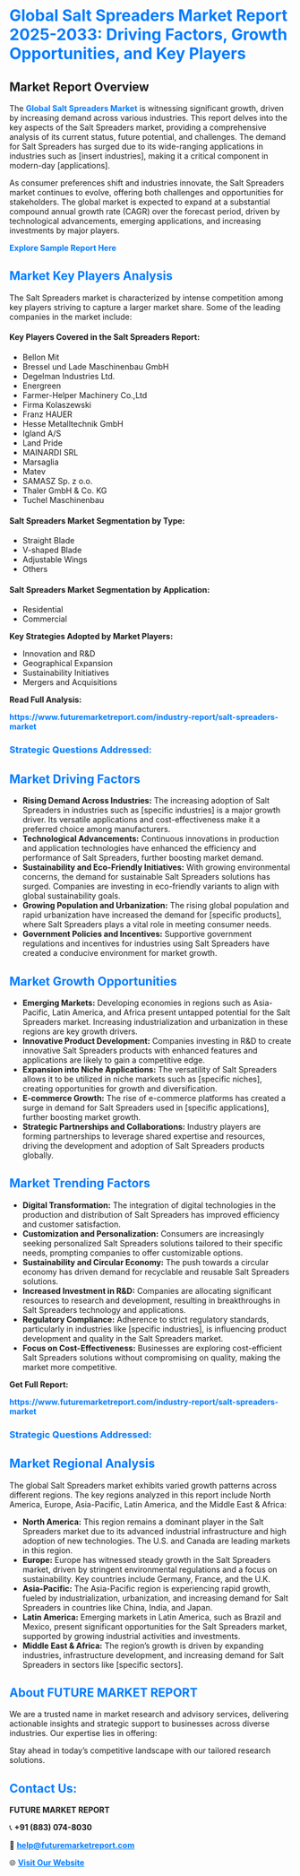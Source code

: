 <h1 style="color: #007BFF;">Global Salt Spreaders Market Report 2025-2033: Driving Factors, Growth Opportunities, and Key Players</h1>

<section id="overview">
<h2>Market Report Overview</h2>
<p>The <a href="https://www.futuremarketreport.com/industry-report/salt-spreaders-market" style="color: #007BFF; text-decoration: none;"><strong>Global Salt Spreaders Market</strong></a> is witnessing significant growth, driven by increasing demand across various industries. This report delves into the key aspects of the Salt Spreaders market, providing a comprehensive analysis of its current status, future potential, and challenges. The demand for Salt Spreaders has surged due to its wide-ranging applications in industries such as [insert industries], making it a critical component in modern-day [applications].</p>
<p>As consumer preferences shift and industries innovate, the Salt Spreaders market continues to evolve, offering both challenges and opportunities for stakeholders. The global market is expected to expand at a substantial compound annual growth rate (CAGR) over the forecast period, driven by technological advancements, emerging applications, and increasing investments by major players.</p>
</section>

<section id="overview">
<p><a href="https://www.futuremarketreport.com/request-sample/reportId=36035" style="color: #007BFF; text-decoration: none;"><strong>Explore Sample Report Here</strong></a></p>
</section>

<section id="key-players">
<h2 style="color: #007BFF;">Market Key Players Analysis</h2>
<p>The Salt Spreaders market is characterized by intense competition among key players striving to capture a larger market share. Some of the leading companies in the market include:</p>
<h4>Key Players Covered in the Salt Spreaders Report:</h4>
<ul><li>Bellon Mit</li><li>Bressel und Lade Maschinenbau GmbH</li><li>Degelman Industries Ltd.</li><li>Energreen</li><li>Farmer-Helper Machinery Co.,Ltd</li><li>Firma Kolaszewski</li><li>Franz HAUER</li><li>Hesse Metalltechnik GmbH</li><li>Igland A/S</li><li>Land Pride</li><li>MAINARDI SRL</li><li>Marsaglia</li><li>Matev</li><li>SAMASZ Sp. z o.o.</li><li>Thaler GmbH &amp; Co. KG</li><li>Tuchel Maschinenbau</li></ul>
<h4>Salt Spreaders Market Segmentation by Type:</h4>
<ul><li>Straight Blade</li><li>V-shaped Blade</li><li>Adjustable Wings</li><li>Others</li></ul>

<h4>Salt Spreaders Market Segmentation by Application:</h4>
<ul><li>Residential</li><li>Commercial</li></ul>
<p><strong>Key Strategies Adopted by Market Players:</strong></p>
<ul>
<li>Innovation and R&D</li>
<li>Geographical Expansion</li>
<li>Sustainability Initiatives</li>
<li>Mergers and Acquisitions</li>
</ul>
</section>

<section>
<p><strong>Read Full Analysis: </strong></p><a href="https://www.futuremarketreport.com/industry-report/salt-spreaders-market" style="color: #007BFF; text-decoration: none;"><strong>https://www.futuremarketreport.com/industry-report/salt-spreaders-market</strong></a>
<h3 style="color: #007BFF;">Strategic Questions Addressed:</h3>
</section>

<section id="driving-factors">
<h2 style="color: #007BFF;">Market Driving Factors</h2>
<ul>
<li><strong>Rising Demand Across Industries:</strong> The increasing adoption of Salt Spreaders in industries such as [specific industries] is a major growth driver. Its versatile applications and cost-effectiveness make it a preferred choice among manufacturers.</li>
<li><strong>Technological Advancements:</strong> Continuous innovations in production and application technologies have enhanced the efficiency and performance of Salt Spreaders, further boosting market demand.</li>
<li><strong>Sustainability and Eco-Friendly Initiatives:</strong> With growing environmental concerns, the demand for sustainable Salt Spreaders solutions has surged. Companies are investing in eco-friendly variants to align with global sustainability goals.</li>
<li><strong>Growing Population and Urbanization:</strong> The rising global population and rapid urbanization have increased the demand for [specific products], where Salt Spreaders plays a vital role in meeting consumer needs.</li>
<li><strong>Government Policies and Incentives:</strong> Supportive government regulations and incentives for industries using Salt Spreaders have created a conducive environment for market growth.</li>
</ul>
</section>

<section id="growth-opportunities">
<h2 style="color: #007BFF;">Market Growth Opportunities</h2>
<ul>
<li><strong>Emerging Markets:</strong> Developing economies in regions such as Asia-Pacific, Latin America, and Africa present untapped potential for the Salt Spreaders market. Increasing industrialization and urbanization in these regions are key growth drivers.</li>
<li><strong>Innovative Product Development:</strong> Companies investing in R&D to create innovative Salt Spreaders products with enhanced features and applications are likely to gain a competitive edge.</li>
<li><strong>Expansion into Niche Applications:</strong> The versatility of Salt Spreaders allows it to be utilized in niche markets such as [specific niches], creating opportunities for growth and diversification.</li>
<li><strong>E-commerce Growth:</strong> The rise of e-commerce platforms has created a surge in demand for Salt Spreaders used in [specific applications], further boosting market growth.</li>
<li><strong>Strategic Partnerships and Collaborations:</strong> Industry players are forming partnerships to leverage shared expertise and resources, driving the development and adoption of Salt Spreaders products globally.</li>
</ul>
</section>

<section id="trending-factors">
<h2 style="color: #007BFF;">Market Trending Factors</h2>
<ul>
<li><strong>Digital Transformation:</strong> The integration of digital technologies in the production and distribution of Salt Spreaders has improved efficiency and customer satisfaction.</li>
<li><strong>Customization and Personalization:</strong> Consumers are increasingly seeking personalized Salt Spreaders solutions tailored to their specific needs, prompting companies to offer customizable options.</li>
<li><strong>Sustainability and Circular Economy:</strong> The push towards a circular economy has driven demand for recyclable and reusable Salt Spreaders solutions.</li>
<li><strong>Increased Investment in R&D:</strong> Companies are allocating significant resources to research and development, resulting in breakthroughs in Salt Spreaders technology and applications.</li>
<li><strong>Regulatory Compliance:</strong> Adherence to strict regulatory standards, particularly in industries like [specific industries], is influencing product development and quality in the Salt Spreaders market.</li>
<li><strong>Focus on Cost-Effectiveness:</strong> Businesses are exploring cost-efficient Salt Spreaders solutions without compromising on quality, making the market more competitive.</li>
</ul>
</section>

<section>
<p><strong>Get Full Report: </strong></p><a href="https://www.futuremarketreport.com/industry-report/salt-spreaders-market" style="color: #007BFF; text-decoration: none;"><strong>https://www.futuremarketreport.com/industry-report/salt-spreaders-market</strong></a>
<h3 style="color: #007BFF;">Strategic Questions Addressed:</h3>
</section>


<section id="regional-analysis">
<h2 style="color: #007BFF;">Market Regional Analysis</h2>
<p>The global Salt Spreaders market exhibits varied growth patterns across different regions. The key regions analyzed in this report include North America, Europe, Asia-Pacific, Latin America, and the Middle East & Africa:</p>
<ul>
<li><strong>North America:</strong> This region remains a dominant player in the Salt Spreaders market due to its advanced industrial infrastructure and high adoption of new technologies. The U.S. and Canada are leading markets in this region.</li>
<li><strong>Europe:</strong> Europe has witnessed steady growth in the Salt Spreaders market, driven by stringent environmental regulations and a focus on sustainability. Key countries include Germany, France, and the U.K.</li>
<li><strong>Asia-Pacific:</strong> The Asia-Pacific region is experiencing rapid growth, fueled by industrialization, urbanization, and increasing demand for Salt Spreaders in countries like China, India, and Japan.</li>
<li><strong>Latin America:</strong> Emerging markets in Latin America, such as Brazil and Mexico, present significant opportunities for the Salt Spreaders market, supported by growing industrial activities and investments.</li>
<li><strong>Middle East & Africa:</strong> The region’s growth is driven by expanding industries, infrastructure development, and increasing demand for Salt Spreaders in sectors like [specific sectors].</li>
</ul>
</section>

<footer>
<h2 style="color: #007BFF;">About FUTURE MARKET REPORT</h2>
<p>We are a trusted name in market research and advisory services, delivering actionable insights and strategic support to businesses across diverse industries. Our expertise lies in offering:</p>

<p>Stay ahead in today’s competitive landscape with our tailored research solutions.</p>

<h2 style="color: #007BFF;">Contact Us:</h2>
<p><strong>FUTURE MARKET REPORT</strong></p>
<p>📞 <strong>+91 (883) 074-8030</strong></p>
<p>📧 <strong><a href="mailto:help@futuremarketreport.com" style="color: #007BFF;">help@futuremarketreport.com</a></strong></p>
<p>🌐 <strong><a href="https://www.futuremarketreport.com/" style="color: #007BFF;">Visit Our Website</a></strong></p>
</footer>